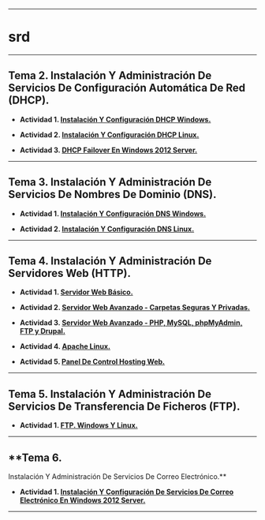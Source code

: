 ___

# srd

___

## **Tema 2. Instalación Y Administración De Servicios De Configuración Automática De Red (DHCP).**

* **Actividad 1. [Instalación Y Configuración DHCP Windows.](https://github.com/NoeClariNista/srd/blob/master/trim1/u2/instalacion_y_configuracion_dhcp_windows.md)**

* **Actividad 2. [Instalación Y Configuración DHCP Linux.](https://github.com/NoeClariNista/srd/blob/master/trim1/u2/instalacion_y_configuracion_dhcp_linux.md)**

* **Actividad 3. [DHCP Failover En Windows 2012 Server.](https://github.com/NoeClariNista/srd/blob/master/trim1/u2/dhcp_failover_en_windows_2012_server.md)**

---

## **Tema 3. Instalación Y Administración De Servicios De Nombres De Dominio (DNS).**

* **Actividad 1. [Instalación Y Configuración DNS Windows.](https://github.com/NoeClariNista/srd/blob/master/trim1/u3/instalacion_y_configuracion_dns_w2012.md)**

* **Actividad 2. [Instalación Y Configuración DNS Linux.](https://github.com/NoeClariNista/srd/blob/master/trim1/u3/servidor_dns_linux_bind9.md)**

---

## **Tema 4. Instalación Y Administración De Servidores Web (HTTP).**

* **Actividad 1. [Servidor Web Básico.](https://github.com/NoeClariNista/srd/blob/master/trim1/u4/servidor_web_basico.md)**

* **Actividad 2. [Servidor Web Avanzado - Carpetas Seguras Y Privadas.](https://github.com/NoeClariNista/srd/blob/master/trim1/u4/servidor_web_avanzado.md)**

* **Actividad 3. [Servidor Web Avanzado - PHP, MySQL, phpMyAdmin, FTP y Drupal.](https://github.com/NoeClariNista/srd/blob/master/trim1/u4/servidor_web_avanzado_2.md)**

* **Actividad 4. [Apache Linux.](https://github.com/NoeClariNista/srd/blob/master/trim1/u4/apache_linux.md)**

* **Actividad 5. [Panel De Control Hosting Web.](https://github.com/NoeClariNista/srd/blob/master/trim1/u4/panel_de_control_hosting_web.md)**

---

## **Tema 5. Instalación Y Administración De Servicios De Transferencia De Ficheros (FTP).**

* **Actividad 1. [FTP. Windows Y Linux.](https://github.com/NoeClariNista/srd/blob/master/trim2/u5/instalacion_y_configuracion_del_servicio_ftp_en_windows_2012_server_y_linux.md)**

---

## **Tema 6.
Instalación Y Administración De Servicios De Correo Electrónico.**

* **Actividad 1. [Instalación Y Configuración De Servicios De Correo Electrónico En Windows 2012 Server.](https://github.com/NoeClariNista/srd/blob/master/trim2/u6/instalacion_y_configuracion_de_servicios_de_correo_electronico_windows.md)**

---
